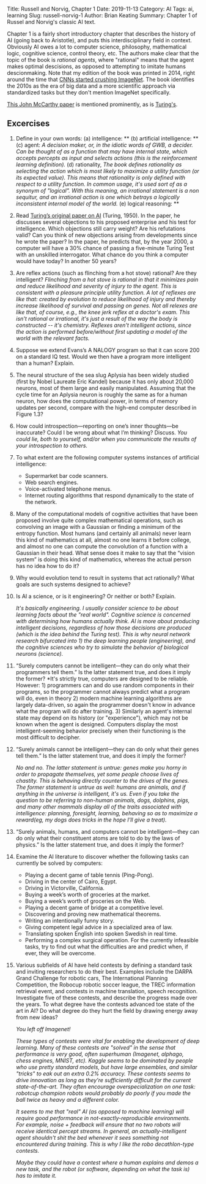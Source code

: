 Title: Russell and Norvig, Chapter 1
Date: 2019-11-13
Category: AI
Tags: ai, learning
Slug: russell-norvig-1
Author: Brian Keating
Summary: Chapter 1 of Russel and Norvig's classic AI text.

Chapter 1 is a fairly short introductory chapter that describes the history of AI (going back to Aristotle), and puts this interdisciplinary field in context. Obviously AI owes a lot to computer science, philosophy, mathematical logic, cognitive science, control theory, etc. The authors make clear that the topic of the book is *rational agents*, where "rational" means that the agent makes optimal descisions, as opposed to attempting to imitate humans descionmaking. Note that my edition of the book was printed in 2014, right around the time that [CNNs started crushing ImageNet](https://en.wikipedia.org/wiki/AlexNet). The book identifies the 2010s as the era of big data and a more scientific approach via standardized tasks but they don't mention ImageNet specifically.

[This John McCarthy paper](https://www.cs.cornell.edu/selman/cs672/readings/mccarthy-upd.pdf) is mentioned prominently, as is [Turing's](https://www.csee.umbc.edu/courses/471/papers/turing.pdf).

## Excercises

1. Define in your own words:
   (a) intelligence: **
   (b) artificial intelligence: **
   (c) agent: *A decision maker, or, in the idiotic words of GWB, a decider. Can be thought of as a function that may have internal state, which accepts percepts as input and selects actions (this is the reinforcement learning definition).*
   (d) rationality, *The book defines rationality as selecting the action which is most likely to maximize a utility function (or its expected value). This means that rationality is only defined with respect to a utility function. In common usage, it's used sort of as a synonym of "logical". With this meaning, an irrational statement is a non sequitur, and an irrational action is one which betrays a logically inconsistent internal model of the world.*
   (e) logical reasoning: **

2. Read [Turing’s original paper on AI]((https://www.csee.umbc.edu/courses/471/papers/turing.pdf)) (Turing, 1950). In the paper, he discusses several objections to his proposed enterprise and his test for intelligence. Which objections still carry weight? Are his refutations valid? Can you think of new objections arising from developments since he wrote the paper? In the paper, he predicts that, by the year 2000, a computer will have a 30% chance of passing a five-minute Turing Test with an unskilled interrogator. What chance do you think a computer would have today? In another 50 years?



3. Are reflex actions (such as flinching from a hot stove) rational? Are they intelligent?
   *Flinching from a hot stove is rational in that it minimizes pain and reduce likelihood and severity of injury to the agent. This is consistent with a pleasure principle utility function. A lot of reflexes are like that: created by evolution to reduce likelihood of injury and thereby increase likelihood of survival and passing on genes. Not all relexes are like that, of course, e.g., the knee jerk reflex at a doctor's exam. This isn't rational or irrational, it's just a result of the way the body is constructed -- it's chemistry. Reflexes aren't intelligent actions, since the action is performed before/without first updating a model of the world with the relevant facts.*

4. Suppose we extend Evans’s A NALOGY program so that it can score 200 on a standard IQ test. Would we then have a program more intelligent than a human? Explain.



5. The neural structure of the sea slug Aplysia has been widely studied (first by Nobel Laureate Eric Kandel) because it has only about 20,000 neurons, most of them large and easily manipulated. Assuming that the cycle time for an Aplysia neuron is roughly the same as for a human neuron, how does the computational power, in terms of memory updates per second, compare with the high-end computer described in Figure 1.3?



6. How could introspection—reporting on one’s inner thoughts—be inaccurate? Could I be wrong about what I’m thinking? Discuss. 
   *You could lie, both to yourself, and/or when you communicate the results of your introspection to others.*

7. To what extent are the following computer systems instances of artificial intelligence:
    * Supermarket bar code scanners.
    * Web search engines.
    * Voice-activated telephone menus.
    * Internet routing algorithms that respond dynamically to the state of the network.

8. Many of the computational models of cognitive activities that have been proposed involve quite complex mathematical operations, such as convolving an image with a Gaussian or finding a minimum of the entropy function. Most humans (and certainly all animals) never learn this kind of mathematics at all, almost no one learns it before college, and almost no one can compute the convolution of a function with a Gaussian in their head. What sense does it make to say that the “vision system” is doing this kind of mathematics, whereas the actual person has no idea how to do it?

9. Why would evolution tend to result in systems that act rationally? What goals are such systems designed to achieve?



10. Is AI a science, or is it engineering? Or neither or both? Explain.

    *It's basically engineering. I usually consider science to be about learning facts about the "real world". Cognitive science is concerned with determining how humans actually think. AI is more about producing intelligent decisions, regardless of how those decisions are produced (which is the idea behind the Turing test). This is why neural network research bifurcated into 1) the deep learning people (engineering), and the cognitive sciences who try to simulate the behavior of biological neurons (science).*

11. “Surely computers cannot be intelligent—they can do only what their programmers tell them.” Is the latter statement true, and does it imply the former? *It's strictly true, computers are designed to be reliable. However: 1) programmers can and do use random components in their programs, so the programmer cannot always predict what a program will do, even in theory 2) modern machine learning algorithms are largely data-driven, so again the programmer doesn't know in advance what the program will do after training. 3) Similarly an agent's internal state may depend on its history (or "experience"), which may not be known when the agent is designed. Computers display the most intelligent-seeming behavior precisely when their functioning is the most difficult to decipher.

12. “Surely animals cannot be intelligent—they can do only what their genes tell them.” Is the latter statement true, and does it imply the former?

    *No and no. The latter statement is untrue: genes make you horny in order to propagate themselves, yet some people choose lives of chastity. This is behaving directly counter to the drives of the genes. The former statement is untrue as well: humans are animals, and if anything in the universe is intelligent, it's us. Even if you take the question to be referring to non-human animals, dogs, dolphins, pigs, and many other mammals display all of the traits associated with intelligence: planning, foresight, learning, behaving so as to maximize a reward(eg, my dogs does tricks in the hope I'll give a treat).*

13. “Surely animals, humans, and computers cannot be intelligent—they can do only what their constituent atoms are told to do by the laws of physics.” Is the latter statement true, and does it imply the former?



14. Examine the AI literature to discover whether the following tasks can currently be solved by computers:
    - Playing a decent game of table tennis (Ping-Pong).
    - Driving in the center of Cairo, Egypt.
    - Driving in Victorville, California.
    - Buying a week’s worth of groceries at the market.
    - Buying a week’s worth of groceries on the Web.
    - Playing a decent game of bridge at a competitive level.
    - Discovering and proving new mathematical theorems.
    - Writing an intentionally funny story.
    - Giving competent legal advice in a specialized area of law.
    - Translating spoken English into spoken Swedish in real time.
    - Performing a complex surgical operation.
  For the currently infeasible tasks, try to find out what the difficulties are and predict when, if
  ever, they will be overcome.



15. Various subfields of AI have held contests by defining a standard task and inviting researchers to do their best. Examples include the DARPA Grand Challenge for robotic cars, The International Planning Competition, the Robocup robotic soccer league, the TREC information retrieval event, and contests in machine translation, speech recognition. Investigate five of these contests, and describe the progress made over the years. To what degree have the contests advanced toe state of the art in AI? Do what degree do they hurt the field by drawing energy away from new ideas?

    *You left off Imagenet!*

    *These types of contests were vital for enabling the development of deep learning. Many of these contests are "solved" in the sense that performance is very good, often superhuman (Imagenet, alphago, chess engines, MNIST, etc). Kaggle seems to be dominated by people who use pretty standard models, but have large ensembles, and similar "tricks" to eak out an extra 0.2% accuracy. These contests seems to drive innovation as long as they're sufficiently difficult for the current state-of-the-art. They often encourage overspecialization on one task: robotcup champion robots would probably do poorly if you made the ball twice as heavy and a different color.*

    *It seems to me that "real" AI (as opposed to machine learning) will require good performance in not-exactly-reproducible environments. For example, noise + feedback will ensure that no two robots will receive identical percept streams. In general, an actually-intelligent agent shouldn't shit the bed whenever it sees something not encountered during training. This is why I like the robo decathlon-type contests.*

    *Maybe they could have a contest where a human explains and demos a new task, and the robot (or software, depending on what the task is) has to imitate it.*

